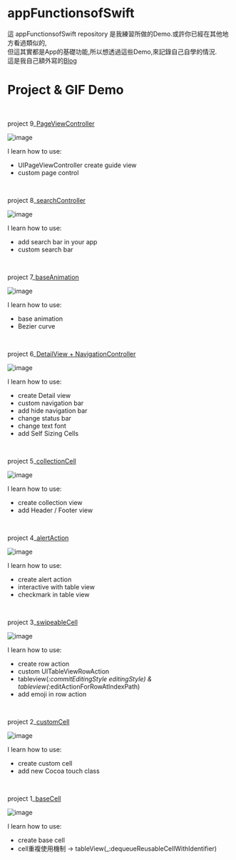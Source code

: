 # appFunctionsofSwift

這 appFunctionsofSwift repository 是我練習所做的Demo.或許你已經在其他地方看過類似的,  
但這其實都是App的基礎功能,所以想透過這些Demo,來記錄自己自學的情況.  
這是我自己額外寫的[Blog](https://medium.com/@yumin8312)

# Project & GIF  Demo  

</br>  

project 9_[PageViewController](https://github.com/yumin8312/appFunctionsofSwift/tree/master/Project%209_PageViewController)  

![image](https://github.com/yumin8312/appFunctionsofSwift/blob/master/Project%209_PageViewController/PageViewController.gif)  

I learn how to use:  
*   UIPageViewController create guide view
*   custom page control 


</br>  

project 8_[searchController](https://github.com/yumin8312/appFunctionsofSwift/tree/master/Project%208_searchController)  

![image](https://github.com/yumin8312/appFunctionsofSwift/blob/master/Project%208_searchController/searchController.gif)  

I learn how to use:  
*   add search bar in your app 
*   custom search bar
  

</br>  

project 7_[baseAnimation](https://github.com/yumin8312/appFunctionsofSwift/tree/master/Project%207_baseAnimation)  

![image](https://github.com/yumin8312/appFunctionsofSwift/blob/master/Project%207_baseAnimation/baseAnimation.gif)  

I learn how to use:  
*   base animation 
*   Bezier curve


</br>  

project 6_[DetailView + NavigationController](https://github.com/yumin8312/appFunctionsofSwift/tree/master/Project%206_DetailView%26navigationController)  

![image](https://github.com/yumin8312/appFunctionsofSwift/blob/master/Project%206_DetailView%26navigationController/navigationController.gif)  

I learn how to use:  
*   create Detail view
*   custom navigation bar
*   add hide navigation bar
*   change status bar 
*   change text font
*   add Self Sizing Cells


</br>  

project 5_[collectionCell](https://github.com/yumin8312/appFunctionsofSwift/tree/master/Project%205_collectionCell)  

![image](https://github.com/yumin8312/appFunctionsofSwift/blob/master/Project%205_collectionCell/collectionCell.gif)  

I learn how to use:  
*   create collection view
*   add Header / Footer view

  
</br>  

project 4_[alertAction](https://github.com/yumin8312/appFunctionsofSwift/tree/master/Project%204_alertAction)  

![image](https://github.com/yumin8312/appFunctionsofSwift/blob/master/Project%204_alertAction/alertAction.gif)  

I learn how to use:  
*   create alert action 
*   interactive with table view 
*   checkmark in table view 


</br>  

project 3_[swipeableCell](https://github.com/yumin8312/appFunctionsofSwift/tree/master/Project%203_swipeableCell)  

![image](https://github.com/yumin8312/appFunctionsofSwift/blob/master/Project%203_swipeableCell/swipeableCell.gif)  

I learn how to use:  
*  create row action 
*  custom  UITableViewRowAction  
*  tableview(_:commitEditingStyle editingStyle) & tableview(_:editActionForRowAtIndexPath)  
*  add emoji in row action  


</br> 

project 2_[customCell](https://github.com/yumin8312/appFunctionsofSwift/tree/master/Project%202_customCell)  

![image](https://github.com/yumin8312/appFunctionsofSwift/blob/master/Project%202_customCell/customCell.gif)  

I learn how to use:  
*  create custom cell
*  add new Cocoa touch class   


</br>  

project 1_[baseCell](https://github.com/yumin8312/appFunctionsofSwift/tree/master/Project%201_baseCell)  

![image](https://github.com/yumin8312/appFunctionsofSwift/blob/master/Project%201_baseCell/baseCell.gif)  

I learn how to use:  
*  create base cell
*  cell重複使用機制 -> tableView(_:dequeueReusableCellWithIdentifier)  
